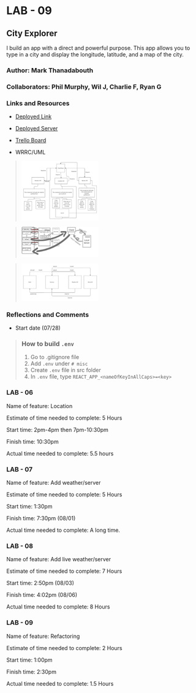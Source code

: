 # LAB - 09

## City Explorer

I build an app with a direct and powerful purpose. This app allows you to type in a city and display the longitude, latitude, and a map of the city.

### Author: Mark Thanadabouth

### Collaborators: Phil Murphy, Wil J, Charlie F, Ryan G

### Links and Resources
* [Deployed Link](https://cityexplorermark301n22.netlify.app/)
* [Deployed Server](https://city-explorer-server-301n22mt.herokuapp.com/)
* [Trello Board](https://trello.com/b/J5ZiKzZu/301n22-cityexplorere)

* WRRC/UML

> <img src="./src/photos/UML_lab6.jpg" alt="UML" width="200"/>

> <img src="./src/photos/lab07UML.png" alt="UML" width="200"/>

> <img src="./src/photos/lab08_UML.jpg" alt="UML" width="200"/>

### Reflections and Comments
* Start date (07/28)
> ### How to build ```.env```
> 1. Go to .gitignore file
> 2. Add ```.env``` under ```# misc```
> 3. Create ```.env``` file in src folder
> 4. In ```.env``` file, type ```REACT_APP_<nameOfKeyInAllCaps>=<key>```

### LAB - 06

Name of feature: Location

Estimate of time needed to complete: 5 Hours

Start time: 2pm-4pm then 7pm-10:30pm

Finish time: 10:30pm

Actual time needed to complete: 5.5 hours

### LAB - 07

Name of feature: Add weather/server

Estimate of time needed to complete: 5 Hours

Start time: 1:30pm

Finish time: 7:30pm (08/01)

Actual time needed to complete: A long time.

### LAB - 08

Name of feature: Add live weather/server

Estimate of time needed to complete: 7 Hours

Start time: 2:50pm (08/03)

Finish time: 4:02pm (08/06)

Actual time needed to complete: 8 Hours

### LAB - 09

Name of feature: Refactoring

Estimate of time needed to complete: 2 Hours

Start time: 1:00pm

Finish time: 2:30pm

Actual time needed to complete: 1.5 Hours
